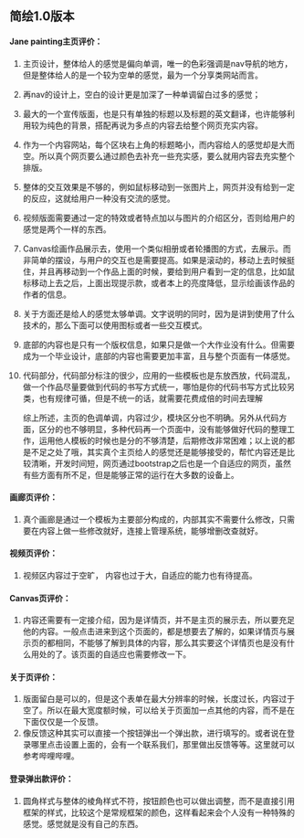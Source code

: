 ## 简绘1.0版本

#### Jane painting主页评价：

1. 主页设计，整体给人的感觉是偏向单调，唯一的色彩强调是nav导航的地方，但是整体给人的是一个较为空单的感觉，最为一个分享类网站而言。

2. 再nav的设计上，空白的设计更是加深了一种单调留白过多的感觉；

3. 最大的一个宣传版面，也是只有单独的标题以及标题的英文翻译，也许能够利用较为纯色的背景，搭配再说为多点的内容去给整个网页充实内容。

4. 作为一个内容网站，每个区块右上角的标题略小，而内容给人的感觉却是大而空。所以真个网页要么通过颜色去补充一些充实感，要么就用内容去充实整个排版。

5. 整体的交互效果是不够的，例如鼠标移动到一张图片上，网页并没有给到一定的反应，这就给用户一种没有交流的感觉。

6. 视频版面需要通过一定的特效或者特点加以与图片的介绍区分，否则给用户的感觉是两个一样的东西。

7. Canvas绘画作品展示去，使用一个类似相册或者轮播图的方式，去展示。而非简单的摆设，与用户的交互也是需要提高。如果是滚动的，移动上去时候挺住，并且再移动到一个作品上面的时候，要给到用户看到一定的信息，比如鼠标移动上去之后，上面出现提示款，或者本上的亮度降低，显示绘画该作品的作者的信息。

8. 关于方面还是给人的感觉太够单调。文字说明的同时，因为是讲到使用了什么技术的，那么下面可以使用图标或者一些交互模式。

9. 底部的内容也是只有一个版权信息，如果只是做一个大作业没有什么。但需要成为一个毕业设计，底部的内容也需要更加丰富，且与整个页面有一体感觉。

10. 代码部分，代码部分标注的很少，应用的一些模板也是东放西放，代码混乱，做一个作品尽量要做到代码的书写方式统一，哪怕是你的代码书写方式比较另类，也有规律可循，但是不统一的话，就需要花费成倍的时间去理解

    综上所述，主页的色调单调，内容过少，模块区分也不明确。另外从代码方面，区分的也不够明显，多种代码再一个页面中，没有能够做好代码的整理工作，运用他人模板的时候也是分的不够清楚，后期修改非常困难；以上说的都是不足之处了哦，其实真个主页给人的感觉还是能够接受的，帮忙内容还是比较清晰，开发时间短，网页通过bootstrap之后也是一个自适应的网页，虽然有些方面有所不足，但是能够正常的运行在大多数的设备上。

#### 画廊页评价：

1. 真个画廊是通过一个模板为主要部分构成的，内部其实不需要什么修改，只需要在内容上做一些修改就好，连接上管理系统，能够增删改查就好。

#### 视频页评价：

1. 视频区内容过于空旷， 内容也过于大，自适应的能力也有待提高。

#### Canvas页评价：

1. 内容还需要有一定接介绍，因为是详情页，并不是主页的展示去，所以要充足他的内容。一般点击进来到这个页面的，都是想要去了解的，如果详情页与展示页的都相同，不能够了解到具体的内容，那么其实要这个详情页也是没有什么用处的了。该页面的自适应也需要修改一下。

#### 关于页评价：

1. 版面留白是可以的，但是这个表单在最大分辨率的时候，长度过长，内容过于空了。所以在最大宽度额时候，可以给关于页面加一点其他的内容，而不是在下面仅仅是一个反馈。
2. 像反馈这种其实可以直接一个按钮弹出一个弹出款，进行填写的。或者说在登录哪里点击设置上面的，会有一个联系我们，那里做出反馈等等。这里就可以参考哔哩哔哩。

#### 登录弹出款评价：

1. 圆角样式与整体的棱角样式不符，按钮颜色也可以做出调整，而不是直接引用框架的样式，比较这个是常规框架的颜色，这样看起来会个人没有一种特殊的感觉。感觉就是没有自己的东西。